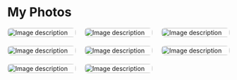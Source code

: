 # My Photos
<style>
  /* Basic CSS for the photo grid */
  .gallery {
    display: grid;
    grid-template-columns: repeat(auto-fit, minmax(250px, 1fr));
    gap: 15px;
  }
  .gallery img {
    width: 100%;
    height: auto;
    border-radius: 8px; /* Optional: adds rounded corners */
    box-shadow: 0 4px 8px rgba(0,0,0,0.1); /* Optional: adds a subtle shadow */
    transition: transform 0.2s; /* Optional: adds a hover effect */
  }
  .gallery img:hover {
    transform: scale(1.05);
  }

.image-gallery {
  display: flex; /* Enables Flexbox */
  flex-wrap: wrap; /* Allows images to wrap to the next line */
  gap: 0; /* Removes all gaps between images */
}

.image-gallery img {
  /* This is the key property for the justified layout.
     It tells the images to grow or shrink to fill the row. */
  flex-grow: 1; 

  /* Ensures images maintain their aspect ratio */
  object-fit: cover; 

  /* Sets a minimum width for each image, preventing them from becoming too small */
  min-width: 200px; 
}

/* This is a crucial trick to ensure the last row is also justified. 
   It adds a flexible empty space to fill the remaining room. */
.image-gallery::after {
  content: '';
  flex-grow: 999999999; /* A very high number to force it to take all remaining space */
}

.masonry-grid {
  /* Sets the number of columns and the gap between them */
  column-count: 3;
  column-gap: 20px; 
}

.masonry-grid img {
  /* Breaks the images out of their regular flow and places them into columns */
  break-inside: avoid;
  /* Makes the image span the entire width of its column */
  width: 100%; 

  border-radius: 8px; /* Adjust this value for more or less rounded corners */
  margin-bottom: 20px; /* Add some vertical space between images */
  
  /* Removes any bottom margin or spacing that might cause gaps */
  display: block; 
}
</style>

<div class="masonry-grid">
  <a href="path/to/full-size/image1.jpg" data-lightbox="gallery">
    <img src="path/to/image1.jpg" alt="Image description">
  </a>
  <a href="path/to/full-size/image2.jpg" data-lightbox="gallery">
    <img src="path/to/image2.jpg" alt="Image description">
  </a>
  <a href="path/to/full-size/image3.jpg" data-lightbox="gallery">
    <img src="path/to/image3.jpg" alt="Image description">
  </a>
  <a href="path/to/full-size/image4.jpg" data-lightbox="gallery">
    <img src="path/to/image4.jpg" alt="Image description">
  </a>
  <a href="path/to/full-size/image5.jpg" data-lightbox="gallery">
    <img src="path/to/image5.jpg" alt="Image description">
  </a>
  <a href="path/to/full-size/image6.jpg" data-lightbox="gallery">
    <img src="path/to/image6.jpg" alt="Image description">
  </a>
  <a href="path/to/full-size/image7.jpg" data-lightbox="gallery">
    <img src="path/to/image7.jpg" alt="Image description">
  </a>
  <a href="path/to/full-size/image8.jpg" data-lightbox="gallery">
    <img src="path/to/image8.jpg" alt="Image description">
  </a>
</div>
